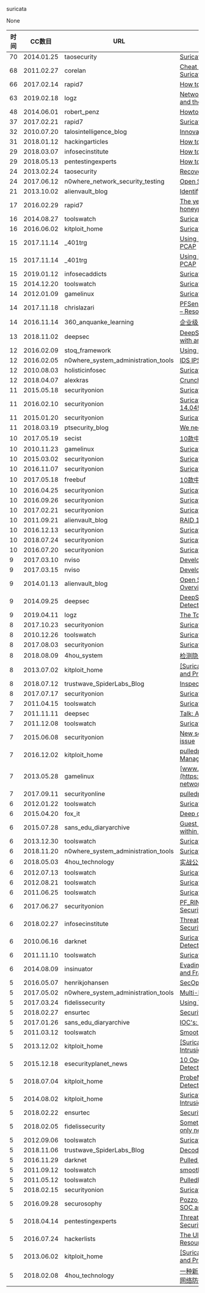 suricata

None

| 时间 | CC数目 | URL | 标题 |
| ---- | ----- | --- | --- |
| 70 | 2014.01.25 | taosecurity | [Suricata 2.0beta2 as IPS on Ubuntu 12.04](https://taosecurity.blogspot.com/2014/01/suricata-20beta2-as-ips-on-ubuntu-1204.html) |
| 68 | 2011.02.27 | corelan | [Cheat sheet : Installing Snorby 2.2 with Apache2 and Suricata with Barnyard2 on Ubuntu 10.x](https://www.corelan.be/index.php/2011/02/27/cheat-sheet-installing-snorby-2-2-with-apache2-and-suricata-with-barnyard2-on-ubuntu-10-x/) |
| 66 | 2017.02.14 | rapid7 | [How to Install Suricata NIDS on Ubuntu Linux](https://blog.rapid7.com/2017/02/14/how-to-install-suricata-nids-on-ubuntu-linux/) |
| 63 | 2019.02.18 | logz | [Network Security Monitoring with Suricata, Logz.io and the ELK Stack](https://logz.io/blog/network-security-monitoring/) |
| 48 | 2014.06.01 | robert_penz | [Howto setup a Mikrotik RouterOS with Suricata as IDS](https://robert.penz.name/849/howto-setup-a-mikrotik-routeros-with-suricata-as-ids/) |
| 37 | 2017.02.21 | rapid7 | [Suricata Overview](https://blog.rapid7.com/2017/02/21/suricata-overview/) |
| 32 | 2010.07.20 | talosintelligence_blog | [Innovation -- You Keep Using That Word...](https://blog.talosintelligence.com/2010/07/innovation-you-keep-using-that-word.html) |
| 31 | 2018.01.12 | hackingarticles | [How to Configure Suricata IDS in Ubuntu](http://www.hackingarticles.in/configure-suricata-ids-ubuntu/) |
| 29 | 2018.03.07 | infosecinstitute | [How to Configure & Use Suricata for Threat Detection](http://resources.infosecinstitute.com/configure-use-suricata-threat-detection/) |
| 29 | 2018.05.13 | pentestingexperts | [How to Configure & Use Suricata for Threat Detection](http://www.pentestingexperts.com/how-to-configure-use-suricata-for-threat-detection/) |
| 24 | 2013.02.24 | taosecurity | [Recovering from Suricata Gone Wild](https://taosecurity.blogspot.com/2013/02/recovering-from-suricata-gone-wild.html) |
| 24 | 2017.06.12 | n0where_network_security_testing | [Open Source IPS: Suricata](https://n0where.net/open-source-ips-suricata) |
| 21 | 2013.10.02 | alienvault_blog | [Identifying suspicious domains using DNS records](https://www.alienvault.com/blogs/labs-research/identifying-suspicious-domains-using-dns-records) |
| 17 | 2016.02.29 | rapid7 | [The yellow brick road to machine learning with honeypot data: Our lessons learned](https://blog.rapid7.com/2016/02/29/the-yellow-brick-road-to-machine-learning-with-honeypot-data-our-lessons-learned/) |
| 16 | 2014.08.27 | toolswatch | [Suricata v2.0.3 Released](http://www.toolswatch.org/2014/08/suricata-v2-0-3/) |
| 16 | 2016.06.02 | kitploit_home | [Suricata 3.1 - Open Source IDS / IPS / NSM engine](https://www.kitploit.com/2016/06/suricata-31-open-source-ids-ips-nsm.html) |
| 15 | 2017.11.14 | _401trg | [Using Emerging Threats Suricata Ruleset to Scan PCAP](https://401trg.pw/using-emergingthreats-suricata-ruleset-to-scan-pcap/) |
| 15 | 2017.11.14 | _401trg | [Using Emerging Threats Suricata Ruleset to Scan PCAP](https://401trg.com/using-emergingthreats-suricata-ruleset-to-scan-pcap/) |
| 15 | 2019.01.12 | infosecaddicts | [Suricata in Ubuntu](https://infosecaddicts.com/suricata-in-ubuntu/) |
| 15 | 2014.12.20 | toolswatch | [Suricata IDPE v2.0.5 Released](http://www.toolswatch.org/2014/12/suricata-idpe-v2-0-5-released/) |
| 14 | 2012.01.09 | gamelinux | [Suricata and some phun with flowints](https://gamelinux.wordpress.com/2012/01/09/suricata-and-the-magic-of-flowints/) |
| 14 | 2017.11.18 | chrislazari | [PFSense – Suricata 4.0.0 Service Starts and then Fails – Resolved](https://chrislazari.com/pfsense-suricata-service-fails-resolved/) |
| 14 | 2016.11.14 | 360_anquanke_learning | [企业级入侵检测系统及实时告警的开源实现](https://www.anquanke.com/post/id/84904/) |
| 13 | 2018.11.02 | deepsec | [DeepSec 2018 Talk: Suricata and XDP, Performance with an S like Security – Eric Leblond](https://blog.deepsec.net/deepsec-2018-talk-suricata-and-xdp-performance-with-an-s-like-security-eric-leblond/) |
| 12 | 2016.02.09 | stoq_framework | [Using stoQ with Suricata's File Extraction Capability](https://stoq-framework.blogspot.com/2016/02/using-stoq-with-suricatas-file.html) |
| 12 | 2016.02.05 | n0where_system_administration_tools | [IDS IPS Suricata Distro: SELKS](https://n0where.net/ids-ips-suricata-distro-selks) |
| 12 | 2010.08.03 | holisticinfosec | [Suricata in toolsmith: meet the meerkat](https://holisticinfosec.blogspot.com/2010/08/suricata-in-toolsmith-meet-meerkat.html) |
| 12 | 2018.04.07 | alexkras | [Crunching Honeypot IP Data with Pandas and Python](https://www.alexkras.com/crunching-honeypot-ip-data-with-pandas-and-python/) |
| 11 | 2015.05.18 | securityonion | [Suricata 2.0.8](https://blog.securityonion.net/2015/05/suricata-208.html) |
| 11 | 2016.02.10 | securityonion | [Suricata 3.0 STABLE now available for Security Onion 14.04!](https://blog.securityonion.net/2016/02/suricata-30-stable-now-available-for.html) |
| 11 | 2015.01.20 | securityonion | [Suricata 2.0.6](https://blog.securityonion.net/2015/01/suricata-206.html) |
| 11 | 2018.03.19 | ptsecurity_blog | [We need to talk about IDS signatures](http://blog.ptsecurity.com/2018/03/we-need-to-talk-about-ids-signature.html) |
| 10 | 2017.05.19 | secist | [10款中小企业必备的开源免费安全工具](http://www.secist.com/archives/3608.html) |
| 10 | 2010.11.23 | gamelinux | [Suricata 1.0.2 Debian/Ubuntu package](https://gamelinux.wordpress.com/2010/11/23/suricata-1-0-2-debianubuntu-package/) |
| 10 | 2015.03.02 | securityonion | [Suricata 2.0.7](https://blog.securityonion.net/2015/03/suricata-207.html) |
| 10 | 2016.11.07 | securityonion | [Suricata 3.1.3 now available for Security Onion!](https://blog.securityonion.net/2016/11/suricata-313-now-available-for-security.html) |
| 10 | 2017.05.18 | freebuf | [10款中小企业必备的开源免费安全工具](http://www.freebuf.com/sectool/134639.html) |
| 10 | 2016.04.25 | securityonion | [Suricata 3.0.1 now available for Security Onion!](https://blog.securityonion.net/2016/04/suricata-301-now-available-for-security.html) |
| 10 | 2016.09.26 | securityonion | [Suricata 3.1.2 now available for Security Onion!](https://blog.securityonion.net/2016/09/suricata-312-now-available-for-security.html) |
| 10 | 2017.02.21 | securityonion | [Suricata 3.2.1 now available for Security Onion!](https://blog.securityonion.net/2017/02/suricata-321-now-available-for-security.html) |
| 10 | 2011.09.21 | alienvault_blog | [RAID 11 @ Menlo Park, CA (notes and rants)](https://www.alienvault.com/blogs/labs-research/raid-11-menlo-park-ca-notes-and-rants) |
| 10 | 2016.12.13 | securityonion | [Suricata 3.2 now available for Security Onion!](https://blog.securityonion.net/2016/12/suricata-32-now-available-for-security.html) |
| 10 | 2018.07.24 | securityonion | [Suricata 4.0.5 now available for Security Onion!](https://blog.securityonion.net/2018/07/suricata-405-now-available-for-security.html) |
| 10 | 2016.07.20 | securityonion | [Suricata 3.1.1 now available for Security Onion!](https://blog.securityonion.net/2016/07/suricata-311-now-available-for-security.html) |
| 9 | 2017.03.10 | nviso | [Developing complex Suricata rules with Lua – part 1](https://blog.nviso.be/2017/03/10/developing-complex-suricata-rules-with-lua-part-1/) |
| 9 | 2017.03.15 | nviso | [Developing complex Suricata rules with Lua – part 2](https://blog.nviso.be/2017/03/15/developing-complex-suricata-rules-with-lua-part-2/) |
| 9 | 2014.01.13 | alienvault_blog | [Open Source Intrusion Detection Tools: A Quick Overview](https://www.alienvault.com/blogs/security-essentials/open-source-intrusion-detection-tools-a-quick-overview) |
| 9 | 2014.09.25 | deepsec | [DeepSec 2014 Workshop: Suricata Intrusion Detection/Prevention Training](http://blog.deepsec.net/deepsec-2014-workshop-suricata-intrusion-detectionprevention-training/) |
| 9 | 2019.04.11 | logz | [The Top 5 Open-Source NIDS Solutions](https://logz.io/blog/5-open-source-nids/) |
| 8 | 2017.10.23 | securityonion | [Suricata 4.0.1 now available for Security Onion!](https://blog.securityonion.net/2017/10/suricata-401-now-available-for-security.html) |
| 8 | 2010.12.26 | toolswatch | [Suricata 1.1 Beta1 is available now](http://www.toolswatch.org/2010/12/suricata-1-1-beta1-is-available-now/) |
| 8 | 2017.08.03 | securityonion | [Suricata 4.0.0 now available for Security Onion!](https://blog.securityonion.net/2017/08/suricata-400-now-available-for-security.html) |
| 8 | 2018.08.09 | 4hou_system | [检测隐藏在证书文件中的恶意代码（三）](http://www.4hou.com/system/12972.html) |
| 8 | 2013.07.02 | kitploit_home | [[Suricata v1.4.4] Next Generation Intrusion Detection and Prevention Engine](https://www.kitploit.com/2013/07/suricata-v144-next-generation-intrusion.html) |
| 8 | 2018.07.12 | trustwave_SpiderLabs_Blog | [Inspecting Encrypted Network Traffic with JA3](https://www.trustwave.com/Resources/SpiderLabs-Blog/Inspecting-Encrypted-Network-Traffic-with-JA3/) |
| 8 | 2017.07.17 | securityonion | [Suricata 3.2.3 now available for Security Onion!](https://blog.securityonion.net/2017/07/suricata-323-now-available-for-security.html) |
| 7 | 2011.04.15 | toolswatch | [Suricata 1.1Beta2 Available](http://www.toolswatch.org/2011/04/suricata-1-1beta2-available/) |
| 7 | 2011.11.11 | deepsec | [Talk: Advances in IDS and Suricata](http://blog.deepsec.net/talk-advances-in-ids-and-suricata/) |
| 7 | 2011.12.08 | toolswatch | [Suricata v1.1.1 Released](http://www.toolswatch.org/2011/12/suricata-v1-1-1-released/) |
| 7 | 2015.06.08 | securityonion | [New securityonion-suricata package resolves an issue](https://blog.securityonion.net/2015/06/new-securityonion-suricata-package.html) |
| 7 | 2016.12.02 | kitploit_home | [pulledpork - Pulled Pork for Snort and Suricata Rule Management](https://www.kitploit.com/2016/12/pulledpork-pulled-pork-for-snort-and.html) |
| 7 | 2013.05.28 | gamelinux | [www.NetworkTotal.com](https://gamelinux.wordpress.com/2013/05/28/www-networktotal-com/) |
| 7 | 2017.09.11 | securityonline | [pulledpork: Snort and Suricata rule management](https://securityonline.info/pulledpork-snort-suricata-rule-management/) |
| 6 | 2012.01.22 | toolswatch | [Suricata v1.2.1 Released](http://www.toolswatch.org/2012/01/suricata-v1-2-1-released/) |
| 6 | 2015.04.20 | fox_it | [Deep dive into QUANTUM INSERT](https://blog.fox-it.com/2015/04/20/deep-dive-into-quantum-insert/) |
| 6 | 2015.07.28 | sans_edu_diaryarchive | [ Guest Diary: Xavier Mertens - Integrating VirusTotal within ELK](https://isc.sans.edu/forums/diary/Guest+Diary+Xavier+Mertens+Integrating+VirusTotal+within+ELK/19967/) |
| 6 | 2013.12.30 | toolswatch | [Suricata IDPE v1.4.7 Released](http://www.toolswatch.org/2013/12/suricata-idpe-v1-4-7-released/) |
| 6 | 2018.11.20 | n0where_system_administration_tools | [Suricata Based IDS/IPS Distro: SELKS](https://n0where.net/suricata-based-ids-ips-distro-selks) |
| 6 | 2018.05.03 | 4hou_technology | [实战公有云威胁情报系统构建](http://www.4hou.com/technology/11307.html) |
| 6 | 2012.07.13 | toolswatch | [Suricata v1.3 Released](http://www.toolswatch.org/2012/07/suricata-v1-3-released/) |
| 6 | 2012.08.21 | toolswatch | [Suricata v1.3.1 Released](http://www.toolswatch.org/2012/08/suricata-v1-3-1-released/) |
| 6 | 2011.06.25 | toolswatch | [Suricata 1.04 (stable release) Available](http://www.toolswatch.org/2011/06/suricata-1-04-stable-release-available/) |
| 6 | 2017.06.27 | securityonion | [PF_RING 6.6.0 and Suricata 3.2.2 now available for Security Onion!](https://blog.securityonion.net/2017/06/pfring-660-and-suricata-322-now.html) |
| 6 | 2018.02.27 | infosecinstitute | [Threat Hunting – Malware/Angler EK Analysis with Security Onion - GOOFUS AND GALLANT](http://resources.infosecinstitute.com/threat-hunting-malware-angler-ek-analysis-security-onion-goofus-gallant/) |
| 6 | 2010.06.16 | darknet | [Suricata – Open Source Next Generation Intrusion Detection and Prevention Engine](https://www.darknet.org.uk/2010/05/suricata-open-source-next-generation-intrusion-detection-and-prevention-engine/) |
| 6 | 2011.11.10 | toolswatch | [Suricata v1.1 ID/PS Released](http://www.toolswatch.org/2011/11/suricata-v1-1-idps-released/) |
| 6 | 2014.08.09 | insinuator | [Evading IDPS by Combining IPv6 Extension Headers and Fragmentation “Features” – The Story of My Life…](https://insinuator.net/2014/08/evading-idps-by-combining-ipv6-extension-headers-and-fragmentation-features-the-story-of-my-life/) |
| 5 | 2016.05.07 | henrikjohansen | [SecOps: Pluggable Security Infrastructure at Scale](https://medium.com/p/8827b316274b) |
| 5 | 2017.05.02 | n0where_system_administration_tools | [Multi-Honeypot Platform: T-Pot](https://n0where.net/multi-honeypot-platform) |
| 5 | 2017.03.24 | fidelissecurity | [Using Yara for Intrusion Prevention](https://www.fidelissecurity.com/threatgeek/2017/03/using-yara-intrusion-prevention) |
| 5 | 2018.02.27 | ensurtec | [Security Onion Primer](https://ensurtec.com/security-onion-primer/) |
| 5 | 2017.01.26 | sans_edu_diaryarchive | [IOC's: Risks of False Positive Alerts Flood Ahead](https://isc.sans.edu/forums/diary/IOCs+Risks+of+False+Positive+Alerts+Flood+Ahead/21977/) |
| 5 | 2011.03.12 | toolswatch | [Smooth-Sec The Ready to-go IDS/IPS v1.0 available](http://www.toolswatch.org/2011/03/smooth-sec-the-ready-to-go-idsips-v1-0-available/) |
| 5 | 2013.12.02 | kitploit_home | [[Suricata 1.4.7] Open Source Next Generation Intrusion Detection and Prevention Engine](https://www.kitploit.com/2013/12/suricata-147-open-source-next.html) |
| 5 | 2015.12.18 | esecurityplanet_news | [10 Open Source Security Breach Prevention and Detection Tools](https://www.esecurityplanet.com/network-security/10-open-source-security-breach-prevention-and-detection-tools.html) |
| 5 | 2018.07.04 | kitploit_home | [ProbeManager - Centralize Management Of Intrusion Detection System Like Suricata, Bro, Ossec...](https://www.kitploit.com/2018/07/probemanager-centralize-management-of.html) |
| 5 | 2014.08.02 | kitploit_home | [Suricata IDPE 2.0.3 - Open Source Next Generation Intrusion Detection and Prevention Engine](https://www.kitploit.com/2014/08/suricata-idpe-203-open-source-next.html) |
| 5 | 2018.02.22 | ensurtec | [Security Onion Set Up Part 1: Planning](https://ensurtec.com/security-onion-set-up-part-1-planning/) |
| 5 | 2018.02.05 | fidelissecurity | [Sometimes what’s missing is right in front of us, we only need to look.](https://www.fidelissecurity.com/threatgeek/2018/02/exposing-x509-vulnerabilities) |
| 5 | 2012.09.06 | toolswatch | [Suricata v1.4beta1 released](http://www.toolswatch.org/2012/09/suricata-v1-4beta1-released/) |
| 5 | 2018.11.06 | trustwave_SpiderLabs_Blog | [Decoding Hancitor Malware with Suricata and Lua](https://www.trustwave.com/Resources/SpiderLabs-Blog/Decoding-Hancitor-Malware-with-Suricata-and-Lua/) |
| 5 | 2016.11.29 | darknet | [Pulled Pork – Suricata & Snort Rule Management](https://www.darknet.org.uk/2016/11/pulled-pork-suricata-snort-rule-management/) |
| 5 | 2011.09.12 | toolswatch | [smooth-sec IDS/IPS v1.2 released](http://www.toolswatch.org/2011/09/smooth-sec-idsips-v1-2-released/) |
| 5 | 2011.05.12 | toolswatch | [PulledPork v0.6.1 Rule manager for Snort and Suricata](http://www.toolswatch.org/2011/05/pulledpork-v0-6-1-rule-manager-for-snort-and-suricata/) |
| 5 | 2018.02.15 | securityonion | [Suricata 4.0.4 now available for Security Onion!](https://blog.securityonion.net/2018/02/suricata-404-now-available-for-security.html) |
| 5 | 2016.09.28 | securosophy | [Pozzo & Lucky Busted. The Tales of a Mathematician / SOC analyst… (Part-3)](https://securosophy.com/2016/09/28/pozzo-lucky-busted-the-tales-of-a-mathematician-soc-analyst/) |
| 5 | 2018.04.14 | pentestingexperts | [Threat Hunting – Malware/Angler EK Analysis with Security Onion – GOOFUS AND GALLANT](http://www.pentestingexperts.com/threat-hunting-malware-angler-ek-analysis-with-security-onion-goofus-and-gallant/) |
| 5 | 2016.07.24 | hackerlists | [The Ultimate List of 100+ Information Security Resources](https://hackerlists.com/infosec-resources/) |
| 5 | 2013.06.02 | kitploit_home | [[Suricata 1.4.2] Next Generation Intrusion Detection and Prevention Engine](https://www.kitploit.com/2013/06/suricata-142-next-generation-intrusion.html) |
| 5 | 2018.02.08 | 4hou_technology | [一种新的隐蔽通道数据传输方法：滥用X.509公钥证书绕过网络防御](http://www.4hou.com/technology/10302.html) |
